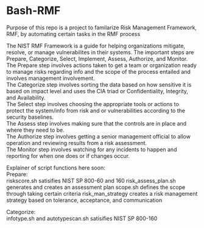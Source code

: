 # Bash-RMF

Purpose of this repo is a project to familarize Risk Management Framework, RMF, by automating certain tasks in the RMF process

The NIST RMF Framework is a guide for helping organizations mitigate, resolve, or manage vulnerabilites in their systems. The important steps are Prepare, Categorize, Select, Implement, Assess, Authorize, and Monitor.   
The Prepare step involves actions taken to get a team or organization ready to manage risks regarding info and the scope of the process entailed and involves management involvement.   
The Categorize step involves sorting the data based on how sensitive it is based on impact level and uses the CIA triad or Confidentiality, Integrity, and Availability.   
The Select step involves choosing the appropriate tools or actions to protect the system/info from risk and or vulnerabilities according to the security baselines.   
The Assess step involves making sure that the controls are in place and where they need to be.   
The Authorize step involves getting a senior management official to allow operation and reviewing results from a risk assessment.   
The Monitor step involves watching for any incidents to happen and reporting for when one does or if changes occur.   

Explainer of script functions here soon:   
Prepare:  
riskscore.sh satisifies NIST SP 800-60 and 160
risk_assess_plan.sh generates and creates an assessment plan
scope.sh defines the scope through taking certain criteria
risk_man_strategy creates a risk management strategy based on tolerance, acceptance, and communication

Categorize:  
infotype.sh and autotypescan.sh satisifies NIST SP 800-160
